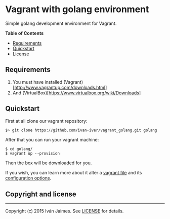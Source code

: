 # Vagrant with golang environment

Simple golang development environment for Vagrant.

**Table of Contents**

- [Requirements](#require)
- [Quickstart](#quickstart)
- [License](#license)


## <a name="require">Requirements</a>

1. You must have installed (Vagrant)[http://www.vagrantup.com/downloads.html]
2. And (VirtualBox)[https://www.virtualbox.org/wiki/Downloads]

## <a name="quickstart"></a>Quickstart

First at all clone our vagrant repository:

``` bash
$> git clone https://github.com/ivan-iver/vagrant_golang.git golang
```

After that you can run your vagrant machine:

```
$ cd golang/
$ vagrant up --provision
```

Then the box will be downloaded for you.

If you wish, you can learn more about it alter a [vagrant file](Vagrantfile) and its [configuration options](ConfigOptions).

## <a name="license"></a>Copyright and license

***

Copyright (c) 2015 Iván Jaimes. See [LICENSE](LICENSE) for details.


[Vagrant]: http://www.vagrantup.com/
[Vagrantfile]: https://github.com/ivan-iver/vagrant_golang/blob/master/Vagrantfile
[ConfigOptions]: http://docs.vagrantup.com/v2/vagrantfile/

